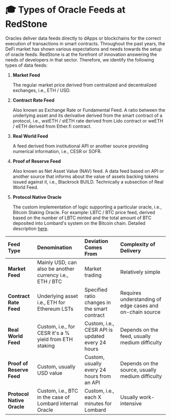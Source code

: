 # 🎓 Types of Oracle Feeds at RedStone

Oracles deliver data feeds directly to dApps or blockchains for the correct execution of transactions in smart contracts. Throughout the past years, the DeFi market has shown various expectations and needs towards the setup of oracle feeds. RedStone is at the forefront of innovation answering the needs of developers in that sector. Therefore, we identify the following types of data feeds:

1. **Market Feed**

   The regular market price derived from centralized and decentralized exchanges, i.e., ETH / USD.

2. **Contract Rate Feed**

   Also known as Exchange Rate or Fundamental Feed. A ratio between the underlying asset and its derivative derived from the smart contract of a protocol, i.e., wstETH / stETH rate derived from Lido contract or weETH / eETH derived from Ether.fi contract.

3. **Real World Feed**

   A feed derived from institutional API or another source providing numerical information, i.e., CESR or SOFR.

4. **Proof of Reserve Feed**

   Also known as Net Asset Value (NAV) feed. A data feed based on API or another source that informs about the value of assets backing tokens issued against it, i.e., Blackrock BUILD. Technically a subsection of Real World Feed.

5. **Protocol Native Oracle**

   The custom implementation of logic supporting a particular oracle, i.e., Bitcoin Staking Oracle. For example: LBTC / BTC price feed, derived based on the number of LBTC minted and the total amount of BTC deposited into Lombard's system on the Bitcoin chain. Detailed description [here](./lombard.md).

| Feed Type                  | Denomination                                             | Deviation Comes From                             | Complexity of Delivery                                   |
| :------------------------- | :------------------------------------------------------- | :----------------------------------------------- | :------------------------------------------------------- |
| **Market Feed**            | Mainly USD, can also be another currency i.e., ETH / BTC | Market trading                                   | Relatively simple                                        |
| **Contract Rate Feed**     | Underlying asset i.e., ETH for Ethereum LSTs             | Specified ratio changes in the smart contract    | Requires understanding of edge cases and on-chain source |
| **Real World Feed**        | Custom, i.e., for CESR it's a % yield from ETH staking   | Custom, i.e., CESR API is updated every 24 hours | Depends on the feed, usually medium difficulty           |
| **Proof of Reserve Feed**  | Custom, usually USD value                                | Custom, usually every 24 hours from an API       | Depends on the source, usually medium difficulty         |
| **Protocol Native Oracle** | Custom, i.e., BTC in the case of Lombard internal Oracle | Custom, i.e., each X minutes for Lombard         | Usually work-intensive                                   |
